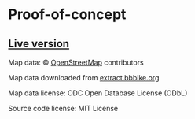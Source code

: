 ﻿# Proof-of-concept

[Live version](https://cvzi.github.io/streets/)
------------


Map data: © [OpenStreetMap](https://www.openstreetmap.org) contributors  

Map data downloaded from [extract.bbbike.org](https://extract.bbbike.org/)  

Map data license: ODC Open Database License (ODbL)  

Source code license: MIT License  

